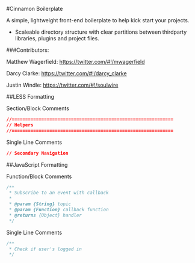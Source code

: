 #Cinnamon Boilerplate

A simple, lightweight front-end boilerplate to help kick start your projects.

* Scaleable directory structure with clear partitions between thirdparty libraries, plugins and project files.

###Contributors:

Matthew Wagerfield: https://twitter.com/#!/mwagerfield

Darcy Clarke: https://twitter.com/#!/darcy_clarke

Justin Windle: https://twitter.com/#!/soulwire

##LESS Formatting

Section/Block Comments

```css
//============================================================
// Helpers
//============================================================
```

Single Line Comments

```css
// Secondary Navigation
```

##JavaScript Formatting

Function/Block Comments

```javascript
/**
 * Subscribe to an event with callback
 * 
 * @param {String} topic 
 * @param {Function} callback function
 * @returns {Object} handler
 */
```

Single Line Comments

```javascript
/**
 * Check if user's logged in
 */
```


